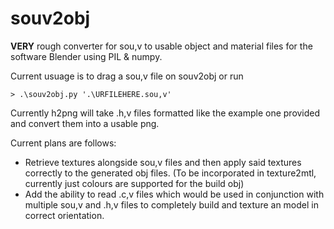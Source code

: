 # souv2obj
**VERY** rough converter for sou,v to usable object and material files for the software Blender using PIL & numpy.

Current usuage is to drag a sou,v file on souv2obj or run
```
> .\souv2obj.py '.\URFILEHERE.sou,v'
```

Currently h2png will take .h,v files formatted like the example one provided and convert them into a usable png.

Current plans are follows:
* Retrieve textures alongside sou,v files and then apply said textures correctly to the generated obj files. (To be incorporated in texture2mtl, currently just colours are supported for the build obj)
* Add the ability to read .c,v files which would be used in conjunction with multiple sou,v and .h,v files to completely build and texture an model in correct orientation.
